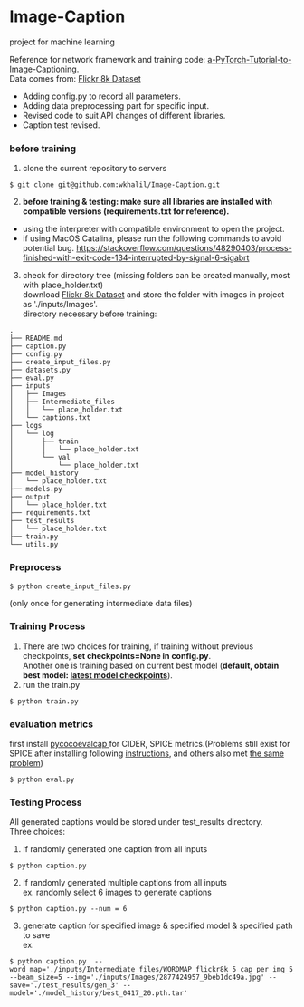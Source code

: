 # Image-Caption
project for machine learning <br />


Reference for network framework and training code: <a href="https://github.com/sgrvinod/a-PyTorch-Tutorial-to-Image-Captioning">a-PyTorch-Tutorial-to-Image-Captioning</a>. <br />
Data comes from: <a href="https://www.kaggle.com/adityajn105/flickr8k?select=Images">Flickr 8k Dataset</a> <br />


- Adding config.py to record all parameters.
- Adding data preprocessing part for specific input.
- Revised code to suit API changes of different libraries.
- Caption test revised.

### before training
1. clone the current repository to servers
```
$ git clone git@github.com:wkhalil/Image-Caption.git
```
2. **before training & testing: make sure all libraries are installed with compatible versions (requirements.txt for reference).**
  - using the interpreter with compatible environment to open the project.
  - if using MacOS Catalina, please run the following commands to avoid potential bug. https://stackoverflow.com/questions/48290403/process-finished-with-exit-code-134-interrupted-by-signal-6-sigabrt
3. check for directory tree (missing folders can be created manually, most with place_holder.txt) <br />
download <a href="https://www.kaggle.com/adityajn105/flickr8k?select=Images">Flickr 8k Dataset</a> and store the folder with images in project as './inputs/Images'. <br />
directory necessary before training:
```
.
├── README.md
├── caption.py
├── config.py
├── create_input_files.py
├── datasets.py
├── eval.py
├── inputs
│   ├── Images
│   ├── Intermediate_files
│   │   └── place_holder.txt
│   └── captions.txt
├── logs
│   └── log
│       ├── train
│       │   └── place_holder.txt
│       └── val
│           └── place_holder.txt
├── model_history
│   └── place_holder.txt
├── models.py
├── output
│   └── place_holder.txt
├── requirements.txt
├── test_results
│   └── place_holder.txt
├── train.py
└── utils.py
```

### Preprocess
```
$ python create_input_files.py
```
(only once for generating intermediate data files)

### Training Process
1. There are two choices for training, if training without previous checkpoints, **set checkpoints=None in config.py**. <br />
Another one is training based on current best model (**default, obtain best model: <a href="https://drive.google.com/drive/folders/1E3W1wKbhV20FyBfRfTXfRcjAVjoIQavp?usp=sharing">latest model checkpoints<a/>**).
2. run the train.py
```
$ python train.py
```

### evaluation metrics
first install <a href="https://github.com/salaniz/pycocoevalcap"> pycocoevalcap <a/> for CIDER, SPICE metrics.(Problems still exist for SPICE after installing following <a href="https://github.com/jiasenlu/coco-caption">instructions<a/>, and others also met <a href="https://github.com/jiasenlu/NeuralBabyTalk/issues/9">the same problem<a/>)
```
$ python eval.py
```

### Testing Process
All generated captions would be stored under test_results directory. <br />
Three choices:
1. If randomly generated one caption from all inputs
```
$ python caption.py
```
2. If randomly generated multiple captions from all inputs <br />
ex. randomly select 6 images to generate captions
```
$ python caption.py --num = 6
```
3. generate caption for specified image & specified model & specified path to save<br />
ex.
```
$ python caption.py  --word_map='./inputs/Intermediate_files/WORDMAP_flickr8k_5_cap_per_img_5_min_word_freq.json' --beam_size=5 --img='./inputs/Images/2877424957_9beb1dc49a.jpg' --save='./test_results/gen_3' --model='./model_history/best_0417_20.pth.tar'
```
